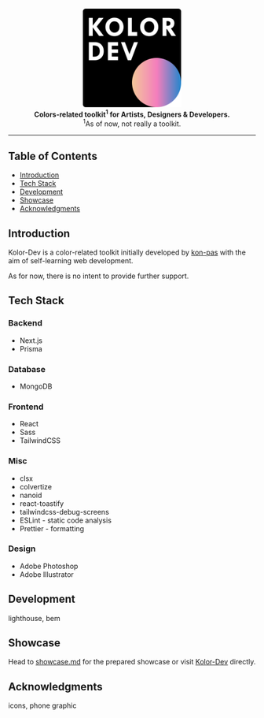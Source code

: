 <p align="center">
  <a href="https://kolor-dev.vercel.app/" target="_blank">
    <picture>
      <source
        media="(prefers-color-scheme: dark)"
        srcset="/showcase/assets/kolor_dev_logo_0.svg"
      />
      <source
        media="(prefers-color-scheme: light)"
        srcset="/showcase/assets/kolor_dev_logo_0_light.svg"
      />
      <img
        alt="Kolor-Dev"
        title="Kolor-Dev"
        src="/showcase/assets/kolor_dev_logo_0.svg"
        width="200"
        style="max-width: 100%;"
      />
    </picture>
  </a>
  <br />

  <b align="center">
    Colors-related toolkit<sup>1</sup> for Artists, Designers & Developers.
  </b>
  <br />
  <span><sup>1</sup>As of now, not really a toolkit.</span>
</p>

---

## Table of Contents <!-- omit in toc -->

- [Introduction](#introduction)
- [Tech Stack](#tech-stack)
- [Development](#development)
- [Showcase](#showcase)
- [Acknowledgments](#acknowledgments)

## Introduction

Kolor-Dev is a color-related toolkit initially developed by
[kon-pas](https://github.com/kon-pas) with the aim of self-learning web
development.

As for now, there is no intent to provide further support.

## Tech Stack

### Backend <!-- omit in toc -->

- Next.js
- Prisma

### Database <!-- omit in toc -->

- MongoDB

### Frontend <!-- omit in toc -->

- React
- Sass
- TailwindCSS

### Misc <!-- omit in toc -->

- clsx
- colvertize
- nanoid
- react-toastify
- tailwindcss-debug-screens
- ESLint - static code analysis
- Prettier - formatting

### Design <!-- omit in toc -->

- Adobe Photoshop
- Adobe Illustrator

## Development

lighthouse, bem

## Showcase

Head to [showcase.md](/showcase/showcase.md) for the prepared showcase or visit
[Kolor-Dev](https://kolor-dev.vercel.app/) directly.

## Acknowledgments

icons, phone graphic
